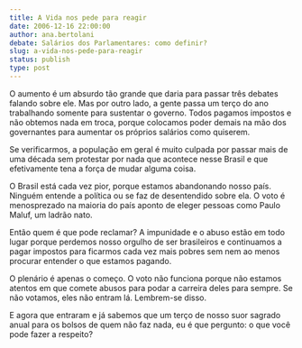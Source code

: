 ```yaml
---
title: A Vida nos pede para reagir
date: 2006-12-16 22:00:00
author: ana.bertolani
debate: Salários dos Parlamentares: como definir?
slug: a-vida-nos-pede-para-reagir
status: publish 
type: post
---
```


O aumento é um absurdo tão grande que daria para passar três debates falando sobre ele. Mas por outro lado, a gente passa um terço do ano trabalhando somente para sustentar o governo. Todos pagamos impostos e não obtemos nada em troca, porque colocamos poder demais na mão dos governantes para aumentar os próprios salários como quiserem.  

Se verificarmos, a população em geral é muito culpada por passar mais de uma década sem protestar por nada que acontece nesse Brasil e que efetivamente tena a força de mudar alguma coisa.   

O Brasil está cada vez pior, porque estamos abandonando nosso país. Ninguém entende a política ou se faz de desentendido sobre ela. O voto é menosprezado na maioria do país aponto de eleger pessoas como Paulo Maluf, um ladrão nato.  

Então quem é que pode reclamar? A impunidade e o abuso estão em todo lugar porque perdemos nosso orgulho de ser brasileiros e continuamos a pagar impostos para ficarmos cada vez mais pobres sem nem ao menos procurar entender o que estamos pagando.  

O plenário é apenas o começo. O voto não funciona porque não estamos atentos em que comete abusos para podar a carreira deles para sempre. Se não votamos, eles não entram lá. Lembrem-se disso.  

E agora que entraram e já sabemos que um terço de nosso suor sagrado anual para os bolsos de quem não faz nada, eu é que pergunto: o que você pode fazer a respeito?
